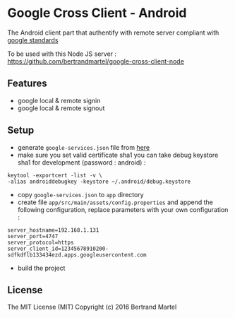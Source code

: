 # Google Cross Client - Android 

The Android client part that authentify with remote server compliant with <a href="https://developers.google.com/identity/protocols/CrossClientAuth">google standards</a>

To be used with this Node JS server : https://github.com/bertrandmartel/google-cross-client-node

## Features

* google local & remote signin
* google local & remote signout

## Setup

* generate `google-services.json` file from <a href="https://developers.google.com/identity/sign-in/android/start-integrating#prerequisites">here</a>
* make sure you set valid certificate sha1 you can take debug keystore sha1 for development (password : android) :

```
keytool -exportcert -list -v \
-alias androiddebugkey -keystore ~/.android/debug.keystore
```

* copy `google-services.json` to `app` directory
* create file `app/src/main/assets/config.properties` and append the following configuration, replace parameters with your own configuration :

```
server_hostname=192.168.1.131
server_port=4747
server_protocol=https
server_client_id=12345678910200-sdfkdflb133434ezd.apps.googleusercontent.com
```

* build the project

## License

The MIT License (MIT) Copyright (c) 2016 Bertrand Martel